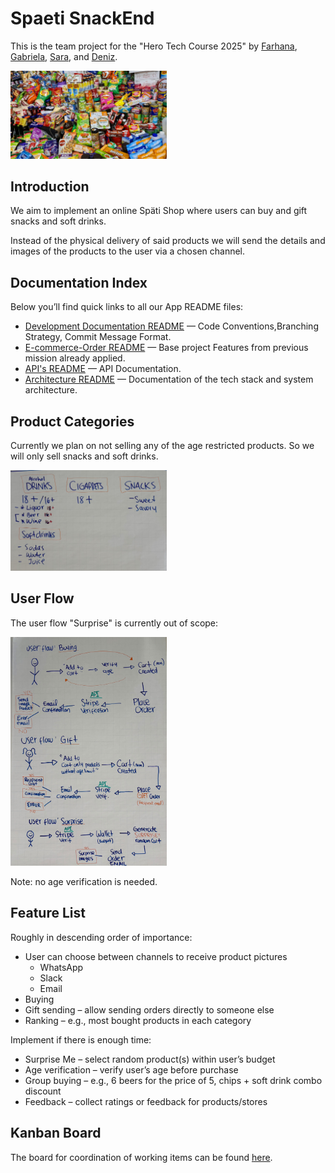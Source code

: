 # Spaeti SnackEnd

This is the team project for the "Hero Tech Course 2025" by [Farhana](https://github.com/farhanaahmed), [Gabriela](https://github.com/knopgm), [Sara](https://github.com/saragrosser), and [Deniz](https://github.com/deniz-oezdemir).

<img src="images/snacks.jpg" width="250">

## Introduction

We aim to implement an online Späti Shop where users can buy and gift snacks and soft drinks.

Instead of the physical delivery of said products we will send the details and images of the products to the user via a chosen channel.

##  Documentation Index
Below you’ll find quick links to all our App README files: 

- [Development Documentation README](README-Development-Documentation.md) — Code Conventions,Branching Strategy, Commit Message Format.
- [E-commerce-Order README](README-Order.md) — Base project Features from previous mission already applied.
- [API's README](README-APIs.md) — API Documentation. 
- [Architecture README](README-Architecture.md) — Documentation of the tech stack and system architecture.


## Product Categories

Currently we plan on not selling any of the age restricted products. So we will only sell snacks and soft drinks.

<img src="images/product-categories.jpg" width="250">

## User Flow

The user flow "Surprise" is currently out of scope:

<img src="images/userflows.jpg" width="250">

Note: no age verification is needed.

## Feature List

Roughly in descending order of importance:
- User can choose between channels to receive product pictures
  - WhatsApp
  - Slack
  - Email
- Buying
- Gift sending – allow sending orders directly to someone else 
- Ranking – e.g., most bought products in each category 

Implement if there is enough time:
- Surprise Me – select random product(s) within user’s budget
- Age verification – verify user’s age before purchase
- Group buying – e.g., 6 beers for the price of 5, chips + soft drink combo discount
- Feedback – collect ratings or feedback for products/stores

## Kanban Board

The board for coordination of working items can be found [here](https://github.com/users/deniz-oezdemir/projects/2/views/1).
